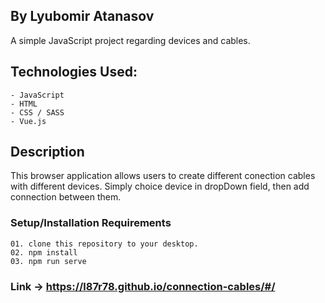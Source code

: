## By Lyubomir Atanasov
A simple JavaScript project regarding devices and cables.

## Technologies Used:
    - JavaScript
    - HTML
    - CSS / SASS
    - Vue.js

## Description
This browser application allows users to create different conection cables with different devices. Simply choice device in dropDown field, then add connection between them.

### Setup/Installation Requirements
    01. clone this repository to your desktop.
    02. npm install
    03. npm run serve

### Link -> https://l87r78.github.io/connection-cables/#/
